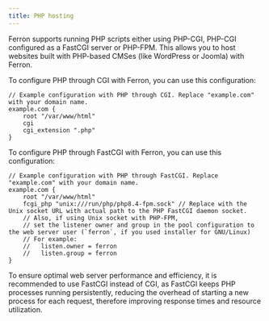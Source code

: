 ```yaml
---
title: PHP hosting
---
```


Ferron supports running PHP scripts either using PHP-CGI, PHP-CGI configured as a FastCGI server or PHP-FPM. This allows you to host websites built with PHP-based CMSes (like WordPress or Joomla) with Ferron.

To configure PHP through CGI with Ferron, you can use this configuration:

```kdl
// Example configuration with PHP through CGI. Replace "example.com" with your domain name.
example.com {
    root "/var/www/html"
    cgi
    cgi_extension ".php"
}
```

To configure PHP through FastCGI with Ferron, you can use this configuration:

```kdl
// Example configuration with PHP through FastCGI. Replace "example.com" with your domain name.
example.com {
    root "/var/www/html"
    fcgi_php "unix:///run/php/php8.4-fpm.sock" // Replace with the Unix socket URL with actual path to the PHP FastCGI daemon socket.
    // Also, if using Unix socket with PHP-FPM,
    // set the listener owner and group in the pool configuration to the web server user (`ferron`, if you used installer for GNU/Linux)
    // For example:
    //   listen.owner = ferron
    //   listen.group = ferron
}
```

To ensure optimal web server performance and efficiency, it is recommended to use FastCGI instead of CGI, as FastCGI keeps PHP processes running persistently, reducing the overhead of starting a new process for each request, therefore improving response times and resource utilization.
